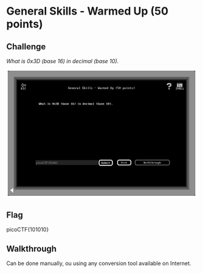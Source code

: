 
# General Skills - Warmed Up (50 points)

## Challenge

*What is 0x3D (base 16) in decimal (base 10).*

![Challenge](./_images/general_skills_warmed_up_challenge.png)

## Flag

picoCTF{101010}

## Walkthrough

Can be done manually, ou using any conversion tool available on Internet.

